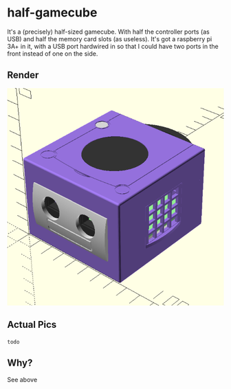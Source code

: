# half-gamecube

It's a (precisely) half-sized gamecube. With half the controller ports (as USB) and half the memory card slots (as useless). It's got a raspberry pi 3A+ in it, with a USB port hardwired in so that I could have two ports in the front instead of one on the side.

## Render

![render](images/render.png)

## Actual Pics

`todo`

## Why?

See above
